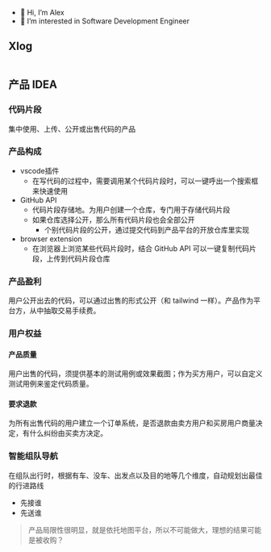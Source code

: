 - 👋 Hi, I’m Alex
- 👀 I’m interested in Software Development Engineer

## Xlog

<picture>
  <source
    media="(prefers-color-scheme: light)"
    srcSet="https://xlog-card.vercel.app/api/Alex-Programer?theme=light"
  />
  <source
    media="(prefers-color-scheme: dark)"
    srcSet="https://xlog-card.vercel.app/api/Alex-Programer?theme=dark"
  />
  <img src="https://xlog-card.vercel.app/api/Alex-Programer?theme=light" alt="" />
</picture>

## 产品 IDEA

### 代码片段

集中使用、上传、公开或出售代码的产品

### 产品构成
- vscode插件
  - 在写代码的过程中，需要调用某个代码片段时，可以一键呼出一个搜索框来快速使用
- GitHub API
	- 代码片段存储地。为用户创建一个仓库，专门用于存储代码片段
	- 如果仓库选择公开，那么所有代码片段也会全部公开
		- 个别代码片段的公开，通过提交代码到产品平台的开放仓库里实现
- browser extension
	- 在浏览器上浏览某些代码片段时，结合 GitHub API 可以一键复制代码片段，上传到代码片段仓库

### 产品盈利

用户公开出去的代码，可以通过出售的形式公开（和 tailwind 一样）。产品作为平台方，从中抽取交易手续费。

### 用户权益

#### 产品质量

用户出售的代码，须提供基本的测试用例或效果截图；作为买方用户，可以自定义测试用例来鉴定代码质量。

#### 要求退款

为所有出售代码的用户建立一个订单系统，是否退款由卖方用户和买房用户商量决定，有什么纠纷由买卖方决定。


### 智能组队导航

在组队出行时，根据有车、没车、出发点以及目的地等几个维度，自动规划出最佳的行进路线

- 先接谁
- 先送谁

> 产品局限性很明显，就是依托地图平台，所以不可能做大，理想的结果可能是被收购？
